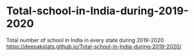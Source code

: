 # Total-school-in-India-during-2019-2020
Total number of school in India in every state during 2019-2020
https://deepakstats.github.io/Total-school-in-India-during-2019-2020/

